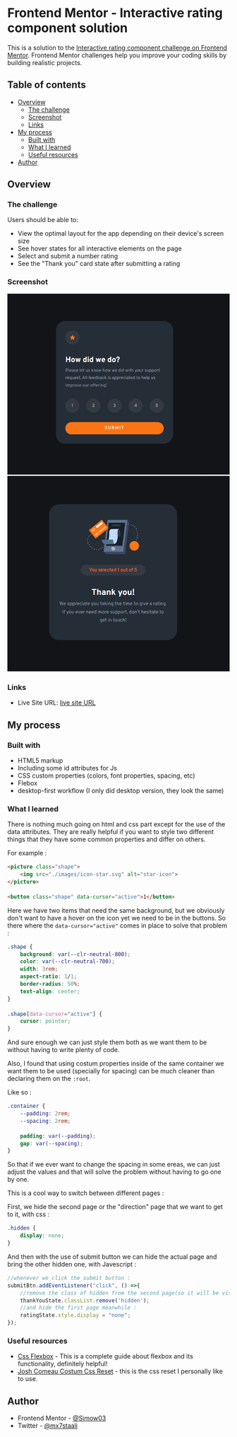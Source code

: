 # Frontend Mentor - Interactive rating component solution

This is a solution to the [Interactive rating component challenge on Frontend Mentor](https://www.frontendmentor.io/challenges/interactive-rating-component-koxpeBUmI). Frontend Mentor challenges help you improve your coding skills by building realistic projects. 

## Table of contents

- [Overview](#overview)
  - [The challenge](#the-challenge)
  - [Screenshot](#screenshot)
  - [Links](#links)
- [My process](#my-process)
  - [Built with](#built-with)
  - [What I learned](#what-i-learned)
  - [Useful resources](#useful-resources)
- [Author](#author)

## Overview

### The challenge

Users should be able to:

- View the optimal layout for the app depending on their device's screen size
- See hover states for all interactive elements on the page
- Select and submit a number rating
- See the "Thank you" card state after submitting a rating

### Screenshot

![Rating State](./images/Screenshot%202023-03-25%20021341.png)
![Submited State](./images/Screenshot%202023-03-25%20022139.png)

### Links

- Live Site URL: [live site URL](https://kaleidoscopic-maamoul-75994a.netlify.app/)

## My process

### Built with

- HTML5 markup
- Including some id attributes for Js 
- CSS custom properties (colors, font properties, spacing, etc)
- Flebox 
- desktop-first workflow (I only did desktop version, they look the same)

### What I learned

There is nothing much going on html and css part except for the use of the data attributes. They are really helpful if you want to style two different things that they have some common properties and differ on others.

For example :

```html
<picture class="shape">
    <img src="./images/icon-star.svg" alt="star-icon">
</picture>

<button class="shape" data-cursor="active">1</button>
```
Here we have two items that need the same background, but we obviously don't want to have a hover on the icon yet we need to be in the buttons.
So there where the ```data-cursor="active"``` comes in place to solve that problem :

```css
.shape {
    background: var(--clr-neutral-800);
    color: var(--clr-neutral-700);
    width: 3rem;
    aspect-ratio: 1/1;
    border-radius: 50%;
    text-align: center;
}

.shape[data-cursor="active"] {
    cursor: pointer;
}
```
And sure enough we can just style them both as we want them to be without having to write plenty of code.

Also, I found that using costum properties inside of the same container we want them to be used (specially for spacing) can be much cleaner than declaring them on the ```:root```.

Like so :
```css
.container {
    --padding: 2rem;
    --spacing: 2rem;

    padding: var(--padding);
    gap: var(--spacing);
}
```

So that if we ever want to change the spacing in some ereas, we can just adjust the values and that will solve the problem without having to go one by one.

This is a cool way to switch between different pages : 

First, we hide the second page or the "direction" page that we want to get to it, with css :

```css
.hidden {
    display: none;
}
```
And then with the use of submit button we can hide the actual page and bring the other hidden one,
with Javescript :

```js
//whenever we click the submit button :
submitBtn.addEventListener("click", () =>{
    //remove the class of hidden from the second page(so it will be visible)
    thankYouState.classList.remove('hidden');
    //and hide the first page meanwhile :
    ratingState.style.display = "none";
});
```

### Useful resources

- [Css Flexbox](https://css-tricks.com/snippets/css/a-guide-to-flexbox/) - This is a complete guide about flexbox and its functionality, definitely helpful!
- [Josh Comeau Costum Css Reset](https://www.joshwcomeau.com/css/custom-css-reset/) - this is the css reset I personally like to use.

## Author

- Frontend Mentor - [@Simow03](https://www.frontendmentor.io/profile/Simow03)
- Twitter - [@mx7staali](https://twitter.com/mx7staali)

